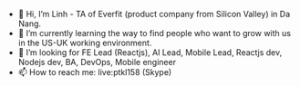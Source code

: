 - 👋 Hi, I’m Linh - TA of Everfit (product company from Silicon Valley) in Da Nang.
- 🌱 I’m currently learning the way to find people who want to grow with us in the US-UK working environment.
- 💞️ I’m looking for FE Lead (Reactjs), AI Lead, Mobile Lead, Reactjs dev, Nodejs dev, BA, DevOps, Mobile engineer
- 📫 How to reach me: live:ptkl158 (Skype)

<!---
KLinh-Phan/KLinh-Phan is a ✨ special ✨ repository because its `README.md` (this file) appears on your GitHub profile.
You can click the Preview link to take a look at your changes.
--->

